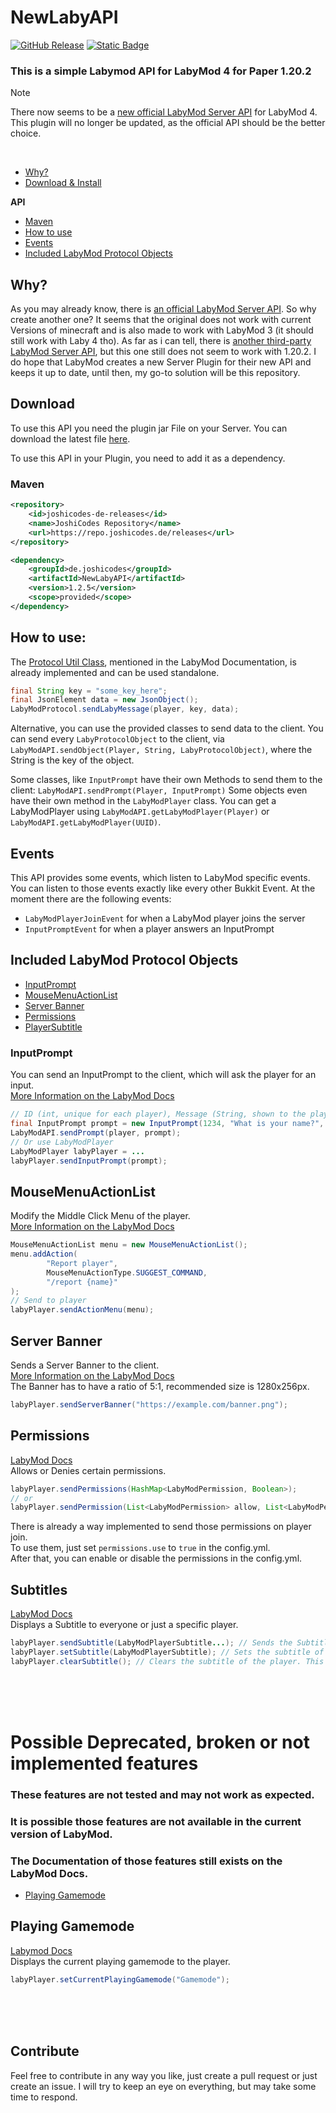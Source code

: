 # NewLabyAPI

<a href="https://github.com/JoshiCodes/NewLabyAPI/releases/latest"><img alt="GitHub Release" src="https://img.shields.io/github/v/release/JoshiCodes/NewLabyAPI?include_prereleases"></a>
<a href="https://www.spigotmc.org/resources/newlabyapi.118310/"><img alt="Static Badge" src="https://img.shields.io/badge/Spigot-download-yellow"></a>
<br>

### This is a simple Labymod API for LabyMod 4 for Paper 1.20.2

> [!Note]
> 
> There now seems to be a [new official LabyMod Server API](https://github.com/LabyMod/labymod4-server-api) for LabyMod 4. <br>
> This plugin will no longer be updated, as the official API should be the better choice.

<br>

- [Why?](#why)
- [Download & Install](#download)
    
<b>API</b>
- [Maven](#maven)
- [How to use](#how-to-use)
- [Events](#events)
- [Included LabyMod Protocol Objects](#included-labymod-protocol-objects)

## Why?
As you may already know, there is [an official LabyMod Server API](https://github.com/LabyMod/labymod-server-api). So why create another one?
It seems that the original does not work with current Versions of minecraft and is also made to work with LabyMod 3 (it should still work with Laby 4 tho).
As far as i can tell, there is [another third-party LabyMod Server API](https://www.spigotmc.org/resources/labymod-server-api-1-8-1-17-1.92724/), but this one still does not seem to work with 1.20.2.
I do hope that LabyMod creates a new Server Plugin for their new API and keeps it up to date, until then, my go-to solution will be this repository.

## Download
To use this API you need the plugin jar File on your Server.
You can download the latest file [here](https://github.com/JoshiCodes/NewLabyAPI/releases).

To use this API in your Plugin, you need to add it as a dependency.
### Maven
````xml
<repository>
    <id>joshicodes-de-releases</id>
    <name>JoshiCodes Repository</name>
    <url>https://repo.joshicodes.de/releases</url>
</repository>

<dependency>
    <groupId>de.joshicodes</groupId>
    <artifactId>NewLabyAPI</artifactId>
    <version>1.2.5</version>
    <scope>provided</scope>
</dependency>
````

## How to use:
The [Protocol Util Class](https://docs.labymod.net/pages/server/protocol/protocol/#utils-class), mentioned in the LabyMod Documentation,
is already implemented and can be used standalone.

````java
final String key = "some_key_here";
final JsonElement data = new JsonObject();
LabyModProtocol.sendLabyMessage(player, key, data);
````

Alternative, you can use the provided classes to send data to the client.
You can send every ``LabyProtocolObject`` to the client, via `LabyModAPI.sendObject(Player, String, LabyProtocolObject)`, where the String is the key of the object.

Some classes, like ``InputPrompt`` have their own Methods to send them to the client:
``LabyModAPI.sendPrompt(Player, InputPrompt)``
Some objects even have their own method in the ``LabyModPlayer`` class.
You can get a LabyModPlayer using ``LabyModAPI.getLabyModPlayer(Player)`` or ``LabyModAPI.getLabyModPlayer(UUID)``.

## Events
This API provides some events, which listen to LabyMod specific events.
You can listen to those events exactly like every other Bukkit Event.
At the moment there are the following events:
- ``LabyModPlayerJoinEvent`` for when a LabyMod player joins the server
- ``InputPromptEvent`` for when a player answers an InputPrompt

## Included LabyMod Protocol Objects

- [InputPrompt](#inputprompt)
- [MouseMenuActionList](#mousemenuactionlist)
- [Server Banner](#server-banner)
- [Permissions](#permissions)
- [PlayerSubtitle](#subtitles)

### InputPrompt
You can send an InputPrompt to the client, which will ask the player for an input. <br>
[More Information on the LabyMod Docs](https://docs.labymod.net/pages/server/minecraft/input_prompt/)
````java
// ID (int, unique for each player), Message (String, shown to the player), Value (String, default value), Placeholder (String, placeholder)
final InputPrompt prompt = new InputPrompt(1234, "What is your name?", "<Name>", "<Name>");
LabyModAPI.sendPrompt(player, prompt);
// Or use LabyModPlayer
LabyModPlayer labyPlayer = ...
labyPlayer.sendInputPrompt(prompt);
````

## MouseMenuActionList
Modify the Middle Click Menu of the player. <br>
[More Information on the LabyMod Docs](https://docs.labymod.net/pages/server/labymod/action_menu/)
````java
MouseMenuActionList menu = new MouseMenuActionList();
menu.addAction(
        "Report player",
        MouseMenuActionType.SUGGEST_COMMAND,
        "/report {name}"
);
// Send to player
labyPlayer.sendActionMenu(menu);
````

## Server Banner
Sends a Server Banner to the client. <br>
[More Information on the LabyMod Docs](https://docs.labymod.net/pages/server/displays/tablist/#server-banner) <br>
The Banner has to have a ratio of 5:1, recommended size is 1280x256px.
````java
labyPlayer.sendServerBanner("https://example.com/banner.png");
````

## Permissions
[LabyMod Docs](https://docs.labymod.net/pages/server/moderation/permissions/) <br>
Allows or Denies certain permissions.
````java
labyPlayer.sendPermissions(HashMap<LabyModPermission, Boolean>);
// or
labyPlayer.sendPermission(List<LabyModPermission> allow, List<LabyModPermission> deny);
````
There is already a way implemented to send those permissions on player join.<br>
To use them, just set ``permissions.use`` to ``true`` in the config.yml. <br>
After that, you can enable or disable the permissions in the config.yml.

## Subtitles
[LabyMod Docs](https://docs.labymod.net/pages/server/displays/subtitles/) <br>
Displays a Subtitle to everyone or just a specific player.
````java
labyPlayer.sendSubtitle(LabyModPlayerSubtitle...); // Sends the Subtitles to just this player
labyPlayer.setSubtitle(LabyModPlayerSubtitle); // Sets the subtitle of the player. This updates the subtitle for everyone.
labyPlayer.clearSubtitle(); // Clears the subtitle of the player. This updates the subtitle for everyone.

````

<br><br><br>

# Possible Deprecated, broken or not implemented features
### These features are not tested and may not work as expected.
### It is possible those features are not available in the current version of LabyMod.
### The Documentation of those features still exists on the LabyMod Docs.

- [Playing Gamemode](#playing-gamemode)

## Playing Gamemode
[Labymod Docs](https://docs.labymod.net/pages/server/labymod/gamemode/) <br>
Displays the current playing gamemode to the player.<br>
````java
labyPlayer.setCurrentPlayingGamemode("Gamemode");
````

<br><br><br>

## Contribute
Feel free to contribute in any way you like, just create a pull request or just create an issue.
I will try to keep an eye on everything, but may take some time to respond.
